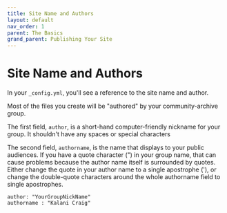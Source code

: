 ```yaml
---
title: Site Name and Authors
layout: default
nav_order: 1
parent: The Basics
grand_parent: Publishing Your Site
---
```


# Site Name and Authors

In your `_config.yml`, you'll see a reference to the site name and author.

Most of the files you create will be "authored" by your community-archive group.

The first field, `author`, is a short-hand computer-friendly nickname for your group. It shouldn't have any spaces or special characters

The second field, `authorname`, is the name that displays to your public audiences. If you have a quote character (") in your group name, that can cause problems because the author name itself is surrounded by quotes. Either change the quote in your author name to a single apostrophe ('), or change the double-quote characters around the whole authorname field to single apostrophes.

	author: "YourGroupNickName"
	authorname : "Kalani Craig"
